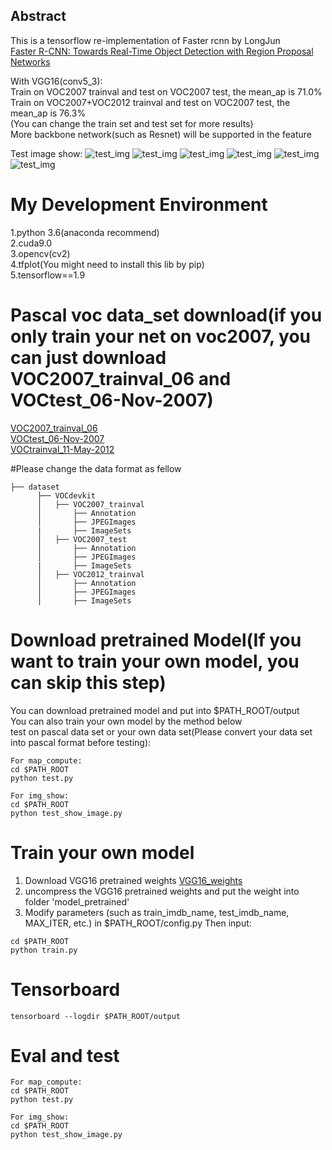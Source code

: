 
## Abstract
This is a tensorflow re-implementation of Faster rcnn by LongJun<br>
[Faster R-CNN: Towards Real-Time Object Detection with Region Proposal Networks](https://arxiv.org/abs/1506.01497)<br>

With VGG16(conv5_3):<br>
Train on VOC2007 trainval and test on VOC2007 test, the mean_ap is 71.0%<br>
Train on VOC2007+VOC2012 trainval and test on VOC2007 test, the mean_ap is 76.3%<br>
(You can change the train set and test set for more results)<br>
More backbone network(such as Resnet) will be supported in the feature

Test image show:
![test_img](https://github.com/LongJun123456/Faster-rcnn-tensorflow/blob/master/test_img/87.jpg)
![test_img](https://github.com/LongJun123456/Faster-rcnn-tensorflow/blob/master/test_img/39.jpg)
![test_img](https://github.com/LongJun123456/Faster-rcnn-tensorflow/blob/master/test_img/9.jpg)
![test_img](https://github.com/LongJun123456/Faster-rcnn-tensorflow/blob/master/test_img/70.jpg)
![test_img](https://github.com/LongJun123456/Faster-rcnn-tensorflow/blob/master/test_img/138.jpg)
![test_img](https://github.com/LongJun123456/Faster-rcnn-tensorflow/blob/master/test_img/140.jpg)
# My Development Environment
1.python 3.6(anaconda recommend)<br>
2.cuda9.0<br>
3.opencv(cv2)<br>
4.tfplot(You might need to install this lib by pip)<br>
5.tensorflow==1.9<br>

# Pascal voc data_set download(if you only train your net on voc2007, you can just download VOC2007_trainval_06 and VOCtest_06-Nov-2007)
[VOC2007_trainval_06](http://host.robots.ox.ac.uk/pascal/VOC/voc2007/VOCtrainval_06-Nov-2007.tar)<br>
[VOCtest_06-Nov-2007](http://host.robots.ox.ac.uk/pascal/VOC/voc2007/VOCtest_06-Nov-2007.tar)<br>
[VOCtrainval_11-May-2012](http://host.robots.ox.ac.uk/pascal/VOC/voc2012/VOCtrainval_11-May-2012.tar)<br>

#Please change the data format as fellow 
```
├── dataset
      ├── VOCdevkit
      │   ├── VOC2007_trainval
      │       ├── Annotation
      │       ├── JPEGImages
      |       ├── ImageSets
      │   ├── VOC2007_test
      │       ├── Annotation
      │       ├── JPEGImages
      |       ├── ImageSets
      │   ├── VOC2012_trainval
      │       ├── Annotation
      │       ├── JPEGImages
      │       ├── ImageSets
```
# Download pretrained Model(If you want to train your own model, you can skip this step)
You can download pretrained model and put into $PATH_ROOT/output<br>
You can also train your own model by the method below<br>
test on pascal data set or your own data set(Please convert your data set into pascal format before testing):<br>
```
For map_compute:
cd $PATH_ROOT
python test.py
```
```
For img_show:
cd $PATH_ROOT
python test_show_image.py
```
# Train your own model
1. Download VGG16 pretrained weights [VGG16_weights](http://download.tensorflow.org/models/vgg_16_2016_08_28.tar.gz)
2. uncompress the VGG16 pretrained weights and put the weight into folder 'model_pretrained'
3. Modify parameters (such as train_imdb_name, test_imdb_name, MAX_ITER, etc.) in $PATH_ROOT/config.py
Then input:
```
cd $PATH_ROOT
python train.py
```

# Tensorboard
```
tensorboard --logdir $PATH_ROOT/output
```

# Eval and test
```
For map_compute:
cd $PATH_ROOT
python test.py
```
```
For img_show:
cd $PATH_ROOT
python test_show_image.py
```



